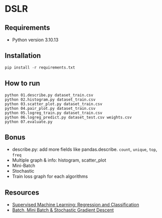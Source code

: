 # DSLR

## Requirements

- Python version 3.10.13

## Installation

```python
pip install -r requirements.txt
```

## How to run

```terminal
python 01.describe.py dataset_train.csv
python 02.histogram.py dataset_train.csv
python 03.scatter_plot.py dataset_train.csv
python 04.pair_plot.py dataset_train.csv
python 05.logreg_train.py dataset_train.csv
python 06.logreg_predict.py dataset_test.csv weights.csv
python 07.evaluate.py
```

## Bonus

- describe.py: add more fields like pandas.describe. `count`, `unique`, `top`, `freq`
- Multiple graph & info: histogram, scatter_plot
- Mini-Batch
- Stochastic
- Train loss graph for each algorithms

## Resources

- [Supervised Machine Learning: Regression and Classification](https://www.coursera.org/learn/machine-learning?specialization=machine-learning-introduction)
- [Batch, Mini Batch & Stochastic Gradient Descent](https://towardsdatascience.com/batch-mini-batch-stochastic-gradient-descent-7a62ecba642a)
